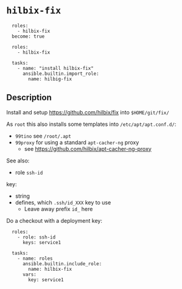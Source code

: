 # `hilbix-fix`

```
  roles:
    - hilbix-fix
  become: true
```

```
  roles:
    - hilbix-fix
```

```
  tasks:
    - name: "install hilbix-fix"
      ansible.builtin.import_role:
        name: hilbig-fix
```


## Description

Install and setup <https://github.com/hilbix/fix> into `$HOME/git/fix/`

As `root` this also installs some templates into `/etc/apt/apt.conf.d/`:

- `99tino` see `/root/.apt`
- `99proxy` for using a standard `apt-cacher-ng` proxy
  - see <https://github.com/hilbix/apt-cacher-ng-proxy>

See also:

- role `ssh-id`

key:

- string
- defines, which `.ssh/id_XXX` key to use
  - Leave away prefix `id_` here


Do a checkout with a deployment key:

```
  roles:
    - role: ssh-id
      keys: service1

  tasks:
    - name: roles
      ansible.builtin.include_role:
        name: hilbix-fix
      vars:
        key: service1
```

